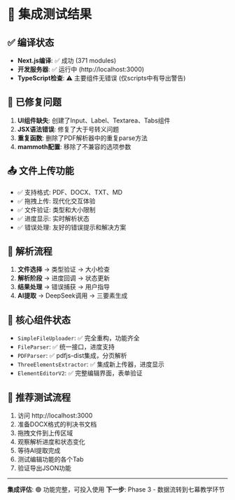 # 🧪 集成测试结果

## ✅ 编译状态
- **Next.js编译**: ✅ 成功 (371 modules)
- **开发服务器**: ✅ 运行中 (http://localhost:3000)
- **TypeScript检查**: ⚠️ 主要组件无错误 (仅scripts中有导出警告)

## 🔧 已修复问题
1. **UI组件缺失**: 创建了Input、Label、Textarea、Tabs组件
2. **JSX语法错误**: 修复了大于号转义问题  
3. **重复函数**: 删除了PDF解析器中的重复parse方法
4. **mammoth配置**: 移除了不兼容的选项参数

## 📤 文件上传功能
- ✅ 支持格式: PDF、DOCX、TXT、MD
- ✅ 拖拽上传: 现代化交互体验
- ✅ 文件验证: 类型和大小限制
- ✅ 进度显示: 实时解析状态
- ✅ 错误处理: 友好的错误提示和解决方案

## 🔄 解析流程
1. **文件选择** → 类型验证 → 大小检查
2. **解析阶段** → 进度回调 → 状态更新  
3. **结果处理** → 错误捕获 → 用户指导
4. **AI提取** → DeepSeek调用 → 三要素生成

## 🎯 核心组件状态
- `SimpleFileUploader`: ✅ 完全重构，功能齐全
- `FileParser`: ✅ 统一接口，进度支持
- `PDFParser`: ✅ pdfjs-dist集成，分页解析
- `ThreeElementsExtractor`: ✅ 集成新上传器，进度显示
- `ElementEditorV2`: ✅ 完整编辑界面，表单验证

## 🚀 推荐测试流程
1. 访问 http://localhost:3000
2. 准备DOCX格式的判决书文档
3. 拖拽文件到上传区域
4. 观察解析进度和状态变化
5. 等待AI提取完成
6. 测试编辑功能的各个Tab
7. 验证导出JSON功能

---
**集成评估**: 🟢 功能完整，可投入使用
**下一步**: Phase 3 - 数据流转到七幕教学环节